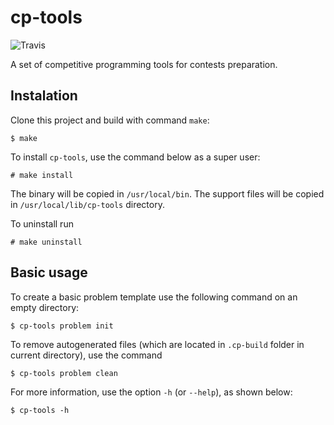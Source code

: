 # cp-tools

![Travis](https://travis-ci.org/edsomjr/competitive-problems-tools.svg?branch=master)

A set of competitive programming tools for contests preparation.

## Instalation

Clone this project and build with command `make`:

```
$ make
```

To install `cp-tools`, use the command below as a super user:

```
# make install
```

The binary will be copied in `/usr/local/bin`. The support files will be copied in `/usr/local/lib/cp-tools` directory.

To uninstall run

```
# make uninstall
```


## Basic usage

To create a basic problem template use the following command on an empty directory:

```
$ cp-tools problem init
```

To remove autogenerated files (which are located in `.cp-build` folder in current directory), use
the command

```
$ cp-tools problem clean
```

For more information, use the option `-h` (or `--help`), as shown below:

```
$ cp-tools -h
```
